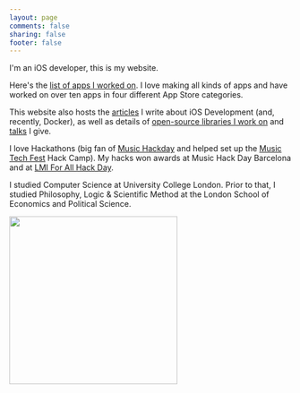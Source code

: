 ```yaml
---
layout: page
comments: false
sharing: false
footer: false
---
```


I'm an iOS developer, this is my website.

Here's the [list of apps I worked on](/apps). I love making all kinds of apps and have worked on over ten apps in four different App Store categories. 

This website also hosts the [articles](/articles) I write about iOS Development (and, recently, Docker), as well as details of [open-source libraries I work on](/open-source) and [talks](/talks) I give. 

I love Hackathons (big fan of [Music Hackday](http://new.musichackday.org/) and helped set up the [Music Tech Fest](http://musictechfest.net/) Hack Camp). My hacks won awards at Music Hack Day Barcelona and at [LMI For All Hack Day](http://rewiredstate.org/hacks/lmi-4-all-modding-day). 

I studied Computer Science at University College London. Prior to that, I studied Philosophy, Logic & Scientific Method at the London School of Economics and Political Science. 

<img style="float: center;" width="300" src="https://i.imgur.com/Ssr0ulo.jpg">
